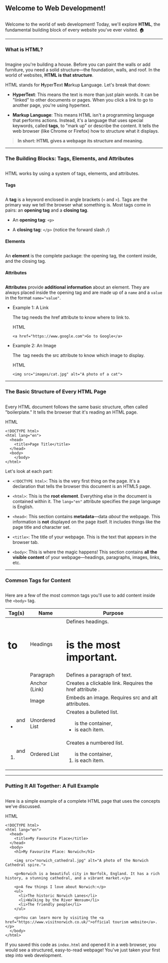 ## Welcome to Web Development!

## 

Welcome to the world of web development! Today, we'll explore **HTML**, the fundamental building block of every website you've ever visited. 🏠

* * *

### What is HTML?

## 

Imagine you're building a house. Before you can paint the walls or add furniture, you need a solid structure—the foundation, walls, and roof. In the world of websites, **HTML is that structure**.

HTML stands for **H**yper**T**ext **M**arkup **L**anguage. Let's break that down:

*   **HyperText**: This means the text is more than just plain words. It can be "linked" to other documents or pages. When you click a link to go to another page, you're using hypertext.
    
*   **Markup Language**: This means HTML isn't a programming language that performs actions. Instead, it's a language that uses special keywords, called **tags**, to "mark up" or describe the content. It tells the web browser (like Chrome or Firefox) how to structure what it displays.
    

> **In short: HTML gives a webpage its structure and meaning.**

* * *

### The Building Blocks: Tags, Elements, and Attributes

## 

HTML works by using a system of tags, elements, and attributes.

#### Tags

## 

A **tag** is a keyword enclosed in angle brackets (`<` and `>`). Tags are the primary way we tell the browser what something is. Most tags come in pairs: an **opening tag** and a **closing tag**.

*   An **opening tag**: `<p>`
    
*   A **closing tag**: `</p>` (notice the forward slash `/`)
    

#### Elements

## 

An **element** is the complete package: the opening tag, the content inside, and the closing tag.

#### Attributes

## 

**Attributes** provide **additional information** about an element. They are always placed inside the opening tag and are made up of a `name` and a `value` in the format `name="value"`.

*   Example 1: A Link
    
    The <a> tag needs the href attribute to know where to link to.
    
    HTML
    
        <a href="https://www.google.com">Go to Google</a>
    
*   Example 2: An Image
    
    The <img> tag needs the src attribute to know which image to display.
    
    HTML
    
        <img src="images/cat.jpg" alt="A photo of a cat">
    

* * *

### The Basic Structure of Every HTML Page

## 

Every HTML document follows the same basic structure, often called "boilerplate." It tells the browser that it's reading an HTML page.

HTML

    <!DOCTYPE html>
    <html lang="en">
      <head>
        <title>Page Title</title>
      </head>
      <body>
        </body>
    </html>

Let's look at each part:

*   `<!DOCTYPE html>`: This is the very first thing on the page. It's a declaration that tells the browser this document is an HTML5 page.
    
*   `<html>`: This is the **root element**. Everything else in the document is contained within it. The `lang="en"` attribute specifies the page language is English.
    
*   `<head>`: This section contains **metadata**—data _about_ the webpage. This information is **not** displayed on the page itself. It includes things like the page title and character set.
    
*   `<title>`: The title of your webpage. This is the text that appears in the browser tab.
    
*   `<body>`: This is where the magic happens! This section contains **all the visible content** of your webpage—headings, paragraphs, images, links, etc.
    

* * *

### Common Tags for Content

## 

Here are a few of the most common tags you'll use to add content inside the `<body>` tag.

| Tag(s) | Name | Purpose |
| --- | --- | --- |
| <h1> to <h6> | Headings | Defines headings. <h1> is the most important. |
| <p> | Paragraph | Defines a paragraph of text. |
| <a> | Anchor (Link) | Creates a clickable link. Requires the href attribute . |
| <img> | Image | Embeds an image. Requires src and alt attributes. |
| <ul> and <li> | Unordered List | Creates a bulleted list. <ul> is the container, <li> is each item. |
| <ol> and <li> | Ordered List | Creates a numbered list. <ol> is the container, <li> is each item. |

* * *

### Putting It All Together: A Full Example

## 

Here is a simple example of a complete HTML page that uses the concepts we've discussed.

HTML

    <!DOCTYPE html>
    <html lang="en">
      <head>
        <title>My Favourite Place</title>
      </head>
      <body>
        <h1>My Favourite Place: Norwich</h1>
    
        <img src="norwich_cathedral.jpg" alt="A photo of the Norwich Cathedral spire.">
    
        <p>Norwich is a beautiful city in Norfolk, England. It has a rich history, a stunning cathedral, and a vibrant market.</p>
    
        <p>A few things I love about Norwich:</p>
        <ul>
          <li>The historic Norwich Lanes</li>
          <li>Walking by the River Wensum</li>
          <li>The friendly people</li>
        </ul>
    
        <p>You can learn more by visiting the <a href="https://www.visitnorwich.co.uk/">official tourism website</a>.</p>
      </body>
    </html>

If you saved this code as `index.html` and opened it in a web browser, you would see a structured, easy-to-read webpage! You've just taken your first step into web development.